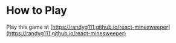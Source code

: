 # How to Play

Play this game at [https://randyg111.github.io/react-minesweeper](https://randyg111.github.io/react-minesweeper)
